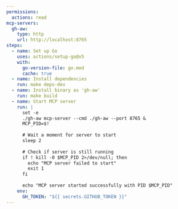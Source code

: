 ```yaml
---
permissions:
  actions: read
mcp-servers:
  gh-aw:
    type: http
    url: http://localhost:8765
steps:
  - name: Set up Go
    uses: actions/setup-go@v5
    with:
      go-version-file: go.mod
      cache: true
  - name: Install dependencies
    run: make deps-dev
  - name: Install binary as 'gh-aw'
    run: make build
  - name: Start MCP server
    run: |
      set -e
      ./gh-aw mcp-server --cmd ./gh-aw --port 8765 &
      MCP_PID=$!
      
      # Wait a moment for server to start
      sleep 2
      
      # Check if server is still running
      if ! kill -0 $MCP_PID 2>/dev/null; then
        echo "MCP server failed to start"
        exit 1
      fi
      
      echo "MCP server started successfully with PID $MCP_PID"
    env:
      GH_TOKEN: "${{ secrets.GITHUB_TOKEN }}"
---
```

